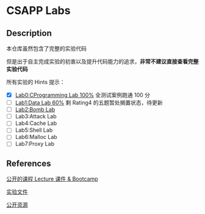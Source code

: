 # CSAPP Labs

## Description

本仓库虽然包含了完整的实验代码

但是出于自主完成实验的初衷以及提升代码能力的追求，**非常不建议直接查看完整实验代码**

所有实验的 Hints 提示：

- [x] [Lab0:CProgramming Lab 100%](/cprogramminglab-handout/Lab0.md) 全测试案例跑通 100 分
- [ ] [Lab1:Data Lab 60%](/datalab-handout/Lab1.md) 剩 Rating4 的五题暂处搁置状态，待更新
- [ ] [Lab2:Bomb Lab](/bomblab-handout/Lab2.md)
- [ ] Lab3:Attack Lab
- [ ] Lab4:Cache Lab
- [ ] Lab5:Shell Lab
- [ ] Lab6:Malloc Lab
- [ ] Lab7:Proxy Lab

## References

[公开的课程 Lecture 课件 & Bootcamp](https://www.cs.cmu.edu/afs/cs/academic/class/15213-s24/www/schedule.html)

[实验文件](https://hansimov.gitbook.io/csapp/labs/labs-overview)

[公开资源](https://csapp.cs.cmu.edu/3e/labs.html)